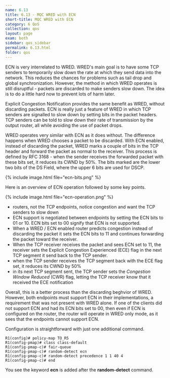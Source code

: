 ```yaml
---
name: 6.13
title: 6.13 - MQC WRED with ECN
short-title: MQC WRED with ECN
category: 6 QoS
collection: qos
layout: page
exam: both
sidebar: qos_sidebar
permalink: 6.13.html
folder: qos
---
```

ECN is very interrelated to WRED. WRED's main goal is to have some TCP senders to temporarily slow down the rate at which they send data into the network. This reduces the chances for problems such as tail drop and global synchronization. However, the method in which WRED operates is still disruptful - packets are discarded to make senders slow down. The idea is to do a little hard now to prevent lots of harm later.

Explicit Congestion Notification provides the same benefit as WRED, without discarding packets. ECN is really just a feature of WRED in which TCP senders are signalled to slow down by setting bits in the packet headers. TCP senders can be told to slow down their rate of transmission by the output router, all while avoiding the use of packet drops.

WRED operates very similar with ECN as it does without. The difference happens when WRED chooses a packet to be discarded. With ECN enabled, instead of discarding the packet, WRED marks a couple of bits in the TCP header and forward the packet as normal to the receiver. This process is defined by RFC 3168 - when the sender receives the forwarded packet with these bits set, it reduces its CWND by 50%. The bits marked are the lower two bits of the DS Field, where the upper 6 bits are used for DSCP.

{% include image.html file="ecn-bits.png" %}

Here is an overview of ECN operation followed by some key points.

{% include image.html file="ecn-operation.png" %}

- routers, not the TCP endpoints, notice congestion and want the TCP senders to slow down
- ECN support is negotiated between endpoints by setting the ECN bits to 01 or 10. ECN bits set to 00 signify that ECN is not supported.
- When a WRED / ECN enabled router predicts congestion instead of discarding the packet it sets the ECN bits to 11 and continues forwarding the packet toward the receiver.
- When the TCP receiver receives the packet and sees ECN set to 11, the receiver sets the Explicit Congestion Experienced (ECE) flag in the next TCP segment it send back to the TCP sender.
- when the TCP sender receives the TCP segment back with the ECE flag set, it reduces its CWND by 50%
- in its next TCP segment sent, the TCP sender sets the *Congestion Window Reduced* (CWR) flag, letting the TCP receiver know that it received the ECE notification

Overall, this is a better process than the discarding beghvior of WRED. However, both endpoints must support ECN in their implementations, a requirement that was not present with WRED alone. If one of the clients did not support ECN and had its ECN bits set to 00, then even if ECN is configured on the router, the router will operate in WRED only mode, as it sees that the endpoints cannot support ECN.

Configuration is straightforward with just one additional command.
```
R1(config)# policy-map TO_R5
R1(config-pmap)# class class-default
R1(config-pmap-c)# fair-queue
R1(config-pmap-c)# random-detect ecn
R1(config-pmap-c)# random-detect precedence 1 1 40 4
R1(config-pmap-c)# end
```
You see the keyword **ecn** is added after the **random-detect** command.
